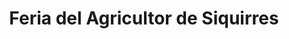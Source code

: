 ---
title: "Feria del Agricultor de Siquirres"
url: /siquirres/feria-del-agricultor-de-siquirres/
shop: frutería
---
